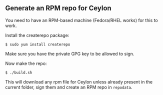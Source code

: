 ## Generate an RPM repo for Ceylon

You need to have an RPM-based machine (Fedora/RHEL works) for this to work.

Install the createrepo package:

    $ sudo yum install createrepo

Make sure you have the private GPG key to be allowed to sign.

Now make the repo:

    $ ./build.sh

This will download any rpm file for Ceylon unless already present in the current folder,
sign them and create an RPM repo in `repodata`.
